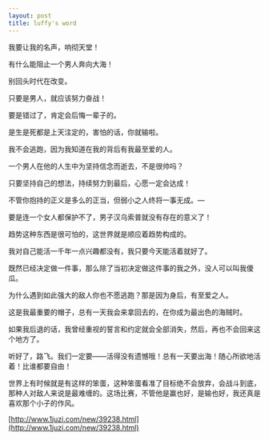 ```yaml
---
layout: post
title: luffy's word
---
```


我要让我的名声，响彻天堂！

有什么能阻止一个男人奔向大海！

别回头时代在改变。

只要是男人，就应该努力奋战！

要是错过了，肯定会后悔一辈子的。

是生是死都是上天注定的，害怕的话，你就输啦。

我不会逃跑，因为我知道在我的背后有我最至爱的人。

一个男人在他的人生中为坚持信念而逝去，不是很帅吗？

只要坚持自己的想法，持续努力到最后，心愿一定会达成！

不管你抱持的正义是多么的正当，但弱小之人终将一事无成。—

要是连一个女人都保护不了，男子汉乌索普就没有存在的意义了！

趋势这种东西是很可怕的，这世界就是顺应着趋势构成的。

我对自己能活一千年一点兴趣都没有，我只要今天能活着就好了。

既然已经决定做一件事，那么除了当初决定做这件事的我之外，没人可以叫我傻瓜。

为什么遇到如此强大的敌人你也不愿逃跑？那是因为身后，有至爱之人。

这是我最重要的帽子，总有一天我会来拿回去的，在你成为最出色的海贼时。

如果我后退的话，我曾经重视的誓言和约定就会全部消失，然后，再也不会回来这个地方了。

听好了，路飞。我们一定要——活得没有遗憾哦！总有一天要出海！随心所欲地活着！比谁都要自由！

世界上有时候就是有这样的笨蛋，这种笨蛋看准了目标绝不会放弃，会战斗到底，那种人对敌人来说是最难缠的。这场比赛，不管他是赢也好，是输也好，我还真是喜欢那个小子的作风。



[http://www.1juzi.com/new/39238.html](http://www.1juzi.com/new/39238.html)